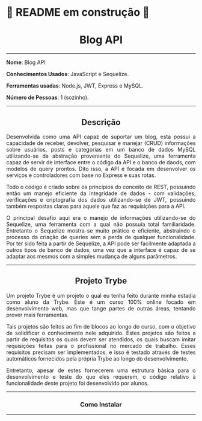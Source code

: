# 🚧 README em construção 🚧

<h1 align="center">Blog API</h1>

-----------------------

**Nome**: Blog API

**Conhecimentos Usados**: JavaScript e Sequelize.

**Ferramentas usadas**: Node.js, JWT, Express e MySQL.

**Número de Pessoas**: 1 (sozinho).

-----------------------

<h2 align="center">Descrição</h2>

<p align="justify">Desenvolvida como uma API capaz de suportar um blog, esta possui a capacidade de receber, devolver, pesquisar e manejar (CRUD) informações sobre usuários, posts e categorias em um banco de dados MySQL utilizando-se da abstração proveniente do Sequelize, uma ferramenta capaz de servir de interface entre o código da API e o banco de daods, com modelos de query prontos. Dito isso, a API é focada em desenvolver os serviços e controladores com base no Express e suas rotas.</p>
<p align="justify">Todo o código é criado sobre os princípios do conceito de REST, possuindo então um manejo eficiente da integridade de dados - com validações, verificações e criptografia dos dados utilizando-se de JWT, possuindo  também respostas claras para aquele que  faz as requisições para a API. </p>
<p align="justify">O principal desafio aqui era o manejo de informações utilizando-se do Sequelize, uma ferramenta com a qual não possuía total familiaridade. Entretanto o Sequelize mostra-se muito prático e eficiente, abstraindo o processo da criação de queries sem a perda de qualquer funcionalidade. Por ter sido feita a partir de Sequelize, a API pode ser facilmente adaptada a outros tipos de banco de dados, uma vez que a interface é capaz de se adaptar aos mesmos com a simples mudança de alguns parâmetros.</p>

-----------------------

<h2 align="center">Projeto Trybe</h2>

  <p align="justify">Um projeto Trybe é um projeto o qual eu tenha feito durante minha estadia como aluno da Trybe. Este é um curso 100% online focado em desenvolvimento web, mas que tange partes de outras áreas, tentando prover mais ferramentas.</p>
  <p align="justify">Tais projetos são feitos ao fim de blocos ao longo do curso, com o objetivo de solidificar o conhecimento nele adquirido. Estes projetos são feitos a partir de requisitos os quais devem ser atendidos, os quais buscam imitar requisições feitas para o profissional no mercado de trabalho. Esses requisitos precisam ser implementados, e isso é testado através de testes automáticos fornecidos pela própria Trybe ao longo do desenvolvimento.</p>
  <p align="justify">Entretanto, apesar de estes fornecerem uma estrutura básica para o desenvolvimento e teste do que eles requerem, o código relativo à funcionalidade deste projeto foi desenvolvido por alunos.</p>

-----------------------

<h3 align="center">Como Instalar</h3>
<p align="justify"></p>

-----------------------

<!-- Olá, Tryber!

Esse é apenas um arquivo inicial para o README do seu projeto.

É essencial que você preencha esse documento por conta própria, ok?

Não deixe de usar nossas dicas de escrita de README de projetos, e deixe sua criatividade brilhar!

⚠️ IMPORTANTE: você precisa deixar nítido:
- quais arquivos/pastas foram desenvolvidos por você; 
- quais arquivos/pastas foram desenvolvidos por outra pessoa estudante;
- quais arquivos/pastas foram desenvolvidos pela Trybe.

-->
